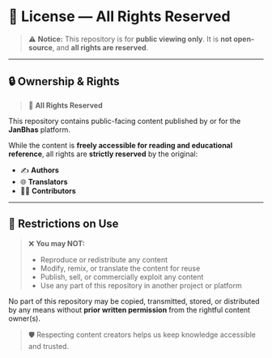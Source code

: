 # 📄 License — All Rights Reserved

> ⚠️ **Notice:** This repository is for **public viewing only**. It is **not open-source**, and **all rights are reserved**.

---

## 🔒 Ownership & Rights

> 📢 **All Rights Reserved**

This repository contains public-facing content published by or for the **JanBhas** platform.

While the content is **freely accessible for reading and educational reference**, all rights are **strictly reserved** by the original:

- ✍️ **Authors**
- 🌐 **Translators**
- 🧑‍🏫 **Contributors**

---

## 🚫 Restrictions on Use

> ❌ **You may NOT:**
>
> - Reproduce or redistribute any content
> - Modify, remix, or translate the content for reuse
> - Publish, sell, or commercially exploit any content  
> - Use any part of this repository in another project or platform

No part of this repository may be copied, transmitted, stored, or distributed by any means without **prior written permission** from the rightful content owner(s).


> 🛡️ Respecting content creators helps us keep knowledge accessible and trusted.
